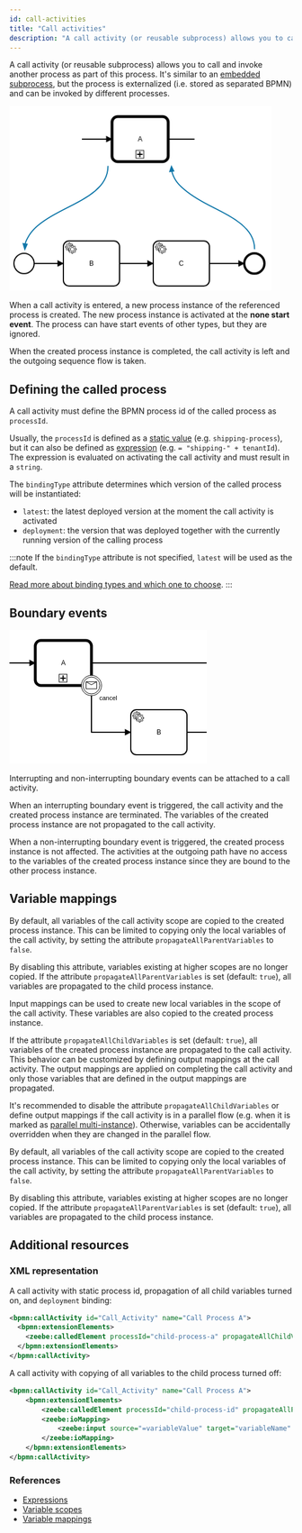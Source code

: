 ```yaml
---
id: call-activities
title: "Call activities"
description: "A call activity (or reusable subprocess) allows you to call and invoke another process as part of this process."
---
```


A call activity (or reusable subprocess) allows you to call and invoke another process as part of this process. It's similar to an [embedded subprocess](../embedded-subprocesses/embedded-subprocesses.md), but the process is externalized (i.e. stored as separated BPMN) and can be invoked by different processes.

![call-activity](assets/call-activities-example.png)

When a call activity is entered, a new process instance of the referenced process is created. The new process instance is activated at the **none start event**. The process can have start events of other types, but they are ignored.

When the created process instance is completed, the call activity is left and the outgoing sequence flow is taken.

## Defining the called process

A call activity must define the BPMN process id of the called process as `processId`.

Usually, the `processId` is defined as a [static value](/components/concepts/expressions.md#expressions-vs-static-values) (e.g. `shipping-process`), but it can also be defined as [expression](/components/concepts/expressions.md) (e.g. `= "shipping-" + tenantId`). The expression is evaluated on activating the call activity and must result in a `string`.

The `bindingType` attribute determines which version of the called process will be instantiated:

- `latest`: the latest deployed version at the moment the call activity is activated
- `deployment`: the version that was deployed together with the currently running version of the calling process

:::note
If the `bindingType` attribute is not specified, `latest` will be used as the default.

[Read more about binding types and which one to choose](/docs/components/best-practices/modeling/choosing-the-resource-binding-type.md).
:::

## Boundary events

![call-activity-boundary-event](assets/call-activities-boundary-events.png)

Interrupting and non-interrupting boundary events can be attached to a call activity.

When an interrupting boundary event is triggered, the call activity and the created process instance are terminated. The variables of the created process instance are not propagated to the call activity.

When a non-interrupting boundary event is triggered, the created process instance is not affected. The activities at the outgoing path have no access to the variables of the created process instance since they are bound to the other process instance.

## Variable mappings

By default, all variables of the call activity scope are copied to the created process instance. This can be limited to copying only the local variables of the call activity, by setting the attribute `propagateAllParentVariables` to `false`.

By disabling this attribute, variables existing at higher scopes are no longer copied. If the attribute `propagateAllParentVariables` is set (default: `true`), all variables are propagated to the child process instance.

Input mappings can be used to create new local variables in the scope of the call activity. These variables are also copied to the created process instance.

If the attribute `propagateAllChildVariables` is set (default: `true`), all variables of the created process instance are propagated to the call activity. This behavior can be customized by defining output mappings at the call activity. The output mappings are applied on completing the call activity and only those variables that are defined in the output mappings are propagated.

It's recommended to disable the attribute `propagateAllChildVariables` or define output mappings if the call activity is in a parallel flow (e.g. when it is marked as [parallel multi-instance](../multi-instance/multi-instance.md#variable-mappings)). Otherwise, variables can be accidentally overridden when they are changed in the parallel flow.

By default, all variables of the call activity scope are copied to the created process instance. This can be limited to copying only the local variables of the call activity, by setting the attribute `propagateAllParentVariables` to `false`.

By disabling this attribute, variables existing at higher scopes are no longer copied. If the attribute `propagateAllParentVariables` is set (default: `true`), all variables are propagated to the child process instance.

## Additional resources

### XML representation

A call activity with static process id, propagation of all child variables turned on, and `deployment` binding:

```xml
<bpmn:callActivity id="Call_Activity" name="Call Process A">
  <bpmn:extensionElements>
    <zeebe:calledElement processId="child-process-a" propagateAllChildVariables="true" bindingType="deployment" />
  </bpmn:extensionElements>
</bpmn:callActivity>
```

A call activity with copying of all variables to the child process turned off:

```xml
<bpmn:callActivity id="Call_Activity" name="Call Process A">
    <bpmn:extensionElements>
        <zeebe:calledElement processId="child-process-id" propagateAllParentVariables="false" />
        <zeebe:ioMapping>
            <zeebe:input source="=variableValue" target="variableName" />
        </zeebe:ioMapping>
    </bpmn:extensionElements>
</bpmn:callActivity>
```

### References

- [Expressions](/components/concepts/expressions.md)
- [Variable scopes](/components/concepts/variables.md#variable-scopes)
- [Variable mappings](/components/concepts/variables.md#inputoutput-variable-mappings)
